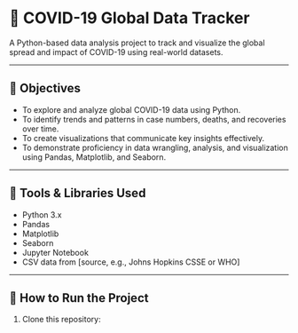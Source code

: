 # 🦠 COVID-19 Global Data Tracker

A Python-based data analysis project to track and visualize the global spread and impact of COVID-19 using real-world datasets.

---

## 🎯 Objectives

- To explore and analyze global COVID-19 data using Python.
- To identify trends and patterns in case numbers, deaths, and recoveries over time.
- To create visualizations that communicate key insights effectively.
- To demonstrate proficiency in data wrangling, analysis, and visualization using Pandas, Matplotlib, and Seaborn.

---

## 🧰 Tools & Libraries Used

- Python 3.x
- Pandas
- Matplotlib
- Seaborn
- Jupyter Notebook
- CSV data from [source, e.g., Johns Hopkins CSSE or WHO]

---

## 🚀 How to Run the Project

1. Clone this repository:
